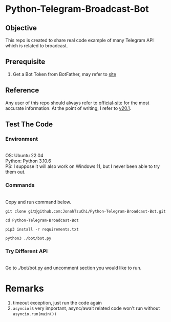 # Python-Telegram-Broadcast-Bot

## Objective
This repo is created to share real code example of many Telegram API
which is related to broadcast. 

## Prerequisite
1. Get a Bot Token from BotFather, may refer to [site](https://help.zoho.com/portal/en/kb/desk/support-channels/instant-messaging/telegram/articles/telegram-integration-with-zoho-desk#Telegram_Integration)

## Reference
Any user of this repo should always refer to [official-site](https://docs.python-telegram-bot.org/en/stable/#telegram-api-support) for the most accurate information. At the point of writing, I refer to [v20.1](https://docs.python-telegram-bot.org/en/v20.1/). 

## Test The Code
### Environment
\
OS: Ubuntu 22.04\
Python: Python 3.10.6\
PS: I suppose it will also work on Windows 11, but I never been able to try them out.

### Commands
\
Copy and run command below.
```
git clone git@github.com:JonahTzuChi/Python-Telegram-Broadcast-Bot.git
```
```
cd Python-Telegram-Broadcast-Bot
```
```
pip3 install -r requirements.txt
```
```
python3 ./bot/bot.py
```

### Try Different API
\
Go to ./bot/bot.py and uncomment section you would like to run. 

# Remarks
1. timeout exception, just run the code again
2. `asyncio` is very important, async/await related code won't run without `asyncio.run(main())`